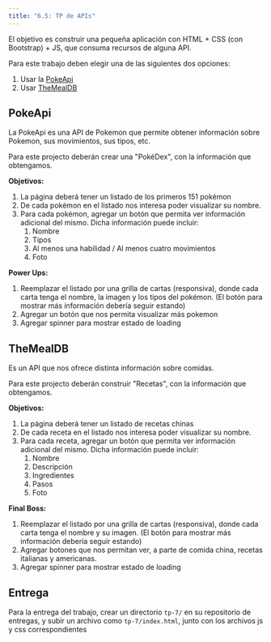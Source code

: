 ```yaml
---
title: "6.5: TP de APIs"
---
```


El objetivo es construir una pequeña aplicación con HTML + CSS (con Bootstrap) + JS, que consuma recursos de alguna API.

Para este trabajo deben elegir una de las siguientes dos opciones:

1. Usar la [PokeApi](https://pokeapi.co/docs/v2)
2. Usar [TheMealDB](https://www.themealdb.com/api.php)


## PokeApi

La PokeApi es una API de Pokemon que permite obtener información sobre Pokemon, sus movimientos, sus tipos, etc.

Para este projecto deberán crear una "PokéDex", con la información que obtengamos.

**Objetivos:**

1. La página deberá tener un listado de los primeros 151 pokémon
2. De cada pokémon en el listado nos interesa poder visualizar su nombre.
3. Para cada pokémon, agregar un botón que permita ver información adicional del mismo. Dicha información puede incluir:
   1. Nombre
   2. Tipos
   3. Al menos una habilidad / Al menos cuatro movimientos
   4. Foto

**Power Ups:**

1. Reemplazar el listado por una grilla de cartas (responsiva), donde cada carta tenga el nombre, la imagen y los tipos del pokémon. (El botón para mostrar más información debería seguir estando)
2. Agregar un botón que nos permita visualizar más pokemon
3. Agregar spinner para mostrar estado de loading

## TheMealDB

Es un API que nos ofrece distinta información sobre comidas.

Para este projecto deberán construir "Recetas", con la información que obtengamos.

**Objetivos:**

1. La página deberá tener un listado de recetas chinas
2. De cada receta en el listado nos interesa poder visualizar su nombre.
3. Para cada receta, agregar un botón que permita ver información adicional del mismo. Dicha información puede incluir:
   1. Nombre
   2. Descripción
   3. Ingredientes
   4. Pasos
   5. Foto

**Final Boss:**

1. Reemplazar el listado por una grilla de cartas (responsiva), donde cada carta tenga el nombre y su imagen. (El botón para mostrar más información debería seguir estando)
2. Agregar botones que nos permitan ver, a parte de comida china, recetas italianas y americanas.
3. Agregar spinner para mostrar estado de loading

## Entrega

Para la entrega del trabajo, crear un directorio `tp-7/` en su repositorio de entregas, y subir un archivo como `tp-7/index.html`, junto con los archivos js y css correspondientes

